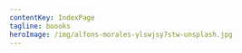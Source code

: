 ```yaml
---
contentKey: IndexPage
tagline: boooks
heroImage: /img/alfons-morales-ylswjsy7stw-unsplash.jpg
---
```

